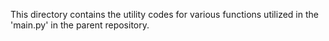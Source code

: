 This directory contains the utility codes for various functions utilized in the 'main.py' in the parent repository.
